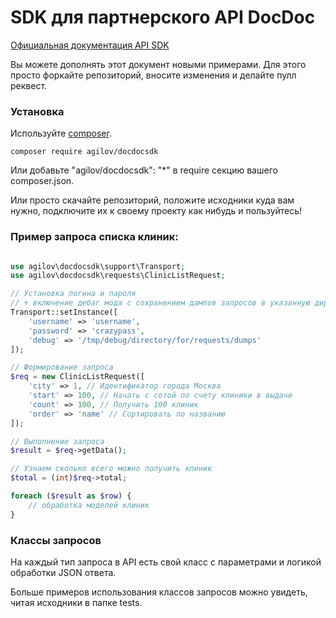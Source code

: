 # SDK для партнерского API DocDoc 

[Официальная документация API SDK](https://partner.docdoc.ru/hc/ru/articles/205563222)

Вы можете дополнять этот документ новыми примерами. 
Для этого просто форкайте репозиторий, вносите изменения и делайте пулл реквест.

### Установка

Используйте [composer](http://getcomposer.org/download/).

```
composer require agilov/docdocsdk
```

Или добавьте "agilov/docdocsdk": "*" в require секцию вашего composer.json.

Или просто скачайте репозиторий, положите исходники куда вам нужно,
подключите их к своему проекту как нибудь и пользуйтесь!

### Пример запроса списка клиник:

```php

use agilov\docdocsdk\support\Transport;
use agilov\docdocsdk\requests\ClinicListRequest;

// Установка логина и пароля 
// + включение дебаг мода с сохранением дампов запросов в указанную директорию
Transport::setInstance([
    'username' => 'username',
    'password' => 'crazypass',
    'debug' => '/tmp/debug/directory/for/requests/dumps'
]);

// Формирование запроса 
$req = new ClinicListRequest([
    'city' => 1, // Идентификатор города Москва
    'start' => 100, // Начать с сотой по счету клиники в выдаче 
    'count' => 100, // Получить 100 клиник
    'order' => 'name' // Сортировать по названию
]);

// Выполнение запроса
$result = $req->getData();

// Узнаем сколько всего можно получить клиник
$total = (int)$req->total;

foreach ($result as $row) {
    // обработка моделей клиник
}
```

### Классы запросов

На каждый тип запроса в API есть свой класс с параметрами 
и логикой обработки JSON ответа.

Больше примеров использования классов запросов можно увидеть, 
читая исходники в папке tests.

